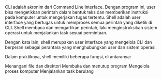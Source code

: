 CLI adalah akronim dari Command Line Interface. Dengan program ini, user bisa mengetikkan perintah dalam bentuk teks dan memberikan instruksi pada komputer untuk mengerjakan tugas tertentu.
Shell adalah user interface yang bertugas untuk memproses semua perintah yang diketik di CLI. Shell membaca dan mengartikan perintah, lalu menginstruksikan sistem operasi untuk menjalankan task sesuai permintaan. 

Dengan kata lain, shell merupakan user interface yang mengelola CLI dan berperan sebagai perantara yang menghubungkan user dan sistem operasi.

Dalam praktiknya, shell memiliki beberapa fungsi, di antaranya:

   Menangani file dan direktori
   Membuka dan menutup program
   Mengelola proses komputer
   Menjalankan task berulang
   
   
